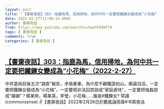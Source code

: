 ```yaml
---
layout: post
title: "【書齋夜話】303：指鹿為馬，信用掃地，為何中共一定要把鐵鍊女變成為“小花梅”（2022-2-27）"
date: 2022-02-27T13:00:14.000Z
author: 書齋夜話
from: https://www.youtube.com/watch?v=hpe5FEAWTl0
tags: [ 書齋夜話 ]
comments: True
categories: [ 書齋夜話 ]
---
```

<!--1645966814000-->
[【書齋夜話】303：指鹿為馬，信用掃地，為何中共一定要把鐵鍊女變成為“小花梅”（2022-2-27）](https://www.youtube.com/watch?v=hpe5FEAWTl0)
------

<div>
中共當局前後五次“調查”報告，矛盾重重。為什麼不顧鐵證如山，輿論滔滔，一定要把鐵鍊女變成為“小花梅”，一定要把非法囚禁說成“家庭虐待”，一定要把強姦說成“婚姻”？楊某俠，楊某英，李瑩，小花梅……誰是#鐵鍊女? 常識(commonsense) ✌【書齋夜話】2022年2月26日於聽風論雨齋#书斋夜话
</div>
